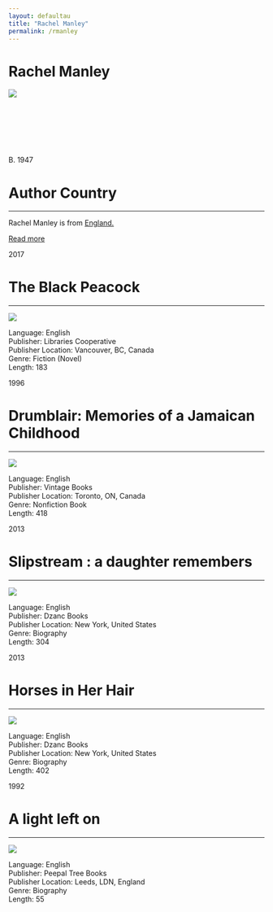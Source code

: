 ```yaml
---
layout: defaultau
title: "Rachel Manley"
permalink: /rmanley
---
```

<!-- partial:index.partial.html -->
<div class="content">
    <h1>Rachel Manley</h1>
    <div class="quote">
        <div><img src="https://www.peepaltreepress.com/sites/default/files/styles/author_large/public/Rachel%20Manley_1.jpg?itok=DFr3t7QJ" class="logo"></div>
    </div>
    <div class="timeline">
        <div style="padding-bottom:100px;"></div>
        <div class="block">
            <div class="date right"><p class="right">B. 1947</p></div>
            <div class="dot"></div>
            <div class="left first">
            <div class="author_country">
                <h1>Author Country</h1><hr>
            <div class="aclocation">   <p>Rachel Manley is from <a href="http://localhost:4000/11">England.</a></p></div>
                <div class="acreadmore">  <a href="https://en.wikipedia.org/wiki/Rachel_Manley" target="_blank">Read more</a></div>
            </div>
            </div>
        </div>
        <div class="block">
            <div class="date left"><p class="left">2017</p></div>
            <div class="dot"></div>
            <div class="right">
                <h1>The Black Peacock</h1><hr>
                <p><img src="https://i.gr-assets.com/images/S/compressed.photo.goodreads.com/books/1495330147l/34957280.jpg"></p>
                <p>
                Language: English<br>
                Publisher: Libraries Cooperative<br>
                Publisher Location: Vancouver, BC, Canada<br>
                Genre: Fiction (Novel)<br>
                Length: 183<br>
                </p>
            </div>
        </div>
         <div class="block">
            <div class="date left"><p class="left">1996</p></div>
            <div class="dot"></div>
            <div class="right">
                <h1>Drumblair: Memories of a Jamaican Childhood</h1><hr>
                <p><img src="https://images-na.ssl-images-amazon.com/images/I/51DX4NT3K2L._SX373_BO1,204,203,200_.jpg"></p>
                <p>
                Language: English<br>
                Publisher: Vintage Books<br>
                Publisher Location: Toronto, ON, Canada<br>
                Genre: Nonfiction Book<br>
                Length: 418<br>
                </p>
            </div>
        </div>
        <div class="block">
            <div class="date left"><p class="left">2013</p></div>
            <div class="dot"></div>
            <div class="right">
                <h1>Slipstream : a daughter remembers</h1><hr>
                <p><img src="https://i.gr-assets.com/images/S/compressed.photo.goodreads.com/books/1394239989l/21030427.jpg"></p>
                <p>
                Language: English<br>
                Publisher: Dzanc Books<br>
                Publisher Location: New York, United States<br>
                Genre: Biography<br>
                Length: 304<br>
                </p>
            </div>
        </div>
        <div class="block">
            <div class="date left"><p class="left">2013</p></div>
            <div class="dot"></div>
            <div class="right">
                <h1>Horses in Her Hair</h1><hr>
                <p><img src="https://i.gr-assets.com/images/S/compressed.photo.goodreads.com/books/1396777560l/17836441.jpg"></p>
                <p>
                Language: English<br>
                Publisher: Dzanc Books<br>
                Publisher Location: New York, United States<br>
                Genre: Biography<br>
                Length: 402<br>
                </p>
            </div>
        </div>
             <div class="block">
            <div class="date left"><p class="left">1992</p></div>
            <div class="dot"></div>
            <div class="right">
                <h1>A light left on</h1><hr>
                <p><img src="https://www.peepaltreepress.com/sites/default/files/styles/book_cover_large/public/9780948833557.jpg?itok=nTsWgPGv"></p>
                <p>
                Language: English<br>
                Publisher: Peepal Tree Books<br>
                Publisher Location: Leeds, LDN, England<br>
                Genre: Biography<br>
                Length: 55<br>
                </p>
            </div>
        </div>


</div>
<!-- partial -->
  <script src='https://cdnjs.cloudflare.com/ajax/libs/jquery/3.1.1/jquery.min.js'></script><script  src="assets/js/authorscript.js"></script>           

